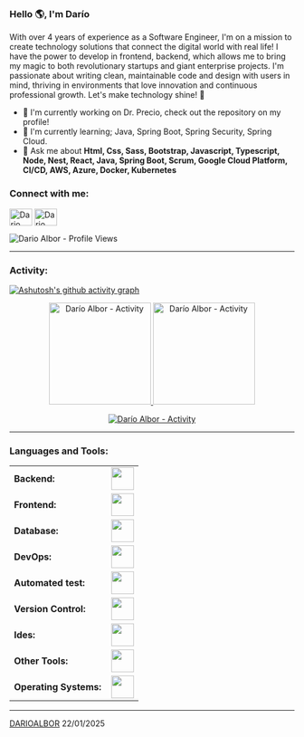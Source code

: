 <link rel="stylesheet" type='text/css' href="https://cdn.jsdelivr.net/gh/devicons/devicon@latest/devicon.min.css" />

### Hello 🌎, I'm Darío

With over 4 years of experience as a Software Engineer, I'm on a mission to create technology solutions that connect the digital world with real life! I have the power to develop in frontend, backend, which allows me to bring my magic to both revolutionary startups and giant enterprise projects. I'm passionate about writing clean, maintainable code and design with users in mind, thriving in environments that love innovation and continuous professional growth. Let's make technology shine! 🚀


  - 🔭 I'm currently working on Dr. Precio, check out the repository on my profile!
  - 🌱 I'm currently learning; Java, Spring Boot, Spring Security, Spring Cloud.
  - 💬 Ask me about **Html, Css, Sass, Bootstrap, Javascript, Typescript, Node, Nest, React, Java, Spring Boot, Scrum, Google Cloud Platform, CI/CD, AWS, Azure, Docker, Kubernetes**

<h3 align="left">Connect with me:</h3>
<p align="left">
<a href="https://www.linkedin.com/in/albordario/" target="blank"><img align="center" src="https://skillicons.dev/icons?i=linkedin" alt="Dario Albor - LinkedIn" height="30" width="40" /></a>
<a href="https://darioalbor.dev.ar/" target="blank"><img align="center" src="https://skillicons.dev/icons?i=react" alt="Dario Albor - Website" height="30" width="40" /></a>
</p>

<p align="left"> <img src="https://komarev.com/ghpvc/?username=darioalbor&label=Profile%20views&color=0e75b6&style=flat" alt="Dario Albor - Profile Views" /> </p>

------
<h3 align="left">Activity:</h3>

[![Ashutosh's github activity graph](https://github-readme-activity-graph.vercel.app/graph?username=darioalbor&bg_color=262626&color=ffffff&line=193f7b&point=8894d3&area=true&hide_border=true)](https://github.com/ashutosh00710/github-readme-activity-graph)

<div align="center">
  <a href="https://github.com/darioalbor">
    <img height="180em" src="https://github-readme-stats.vercel.app/api/top-langs?username=darioalbor&show_icons=true&locale=en&layout=compact&theme=tokyonight" alt="Darío Albor - Activity"/>
    <img height="180em" src="https://github-readme-stats.vercel.app/api?username=darioalbor&show_icons=true&locale=en&layout=compact&theme=tokyonight" alt="Darío Albor - Activity"/>
  </a>
</div>
<p align="center">
  <a href="https://github.com/darioalbor">
    <img src="https://github-readme-streak-stats.herokuapp.com/?user=darioalbor&&theme=tokyonight" alt="Darío Albor - Activity" />
  </a>
</p>

------
<h3 align="left">Languages and Tools:</h3>
<table>
    <tr>
        <td style="font-weight: bold; padding-right: 10px; vertical-align: center; border: none;">Backend:</td>
        <td><img height="40" src="https://skillicons.dev/icons?i=ts,nestjs,nodejs,express,vite,java,spring,python,fastapi,flask"/></td>
    </tr>
    <tr>
        <td style="font-weight: bold; padding-right: 10px; vertical-align: center;">Frontend:</td>
        <td><img height="40" src="https://skillicons.dev/icons?i=vue,vuetify,react,mui,redux,chakraui,bootstrap,html,css,sass,js,ts,figma"/></td>
    </tr>
    <tr>
        <td style="font-weight: bold; padding-right: 10px; vertical-align: center; border: none;">Database:</td>
        <td><img height="40" src="https://skillicons.dev/icons?i=mysql,postgresql,mongodb,redis"/></td>
    </tr>
    <tr>
        <td style="font-weight: bold; padding-right: 10px; vertical-align: center; border: none;">DevOps:</td>
        <td><img height="40" src="https://skillicons.dev/icons?i=docker,kubernetes,gcp,terraform,jenkins,githubactions,gitlarun"/></td>
    </tr>
    <tr>
        <td style="font-weight: bold; padding-right: 10px; vertical-align: center; border: none;">Automated test:</td>
        <td><img height="40" src="https://skillicons.dev/icons?i=selenium,jest,pytest"/></td>
    </tr>
    <tr>
        <td style="font-weight: bold; padding-right: 10px; vertical-align: center; border: none;">Version Control:</td>
        <td><img height="40" src="https://skillicons.dev/icons?i=git,github,gitlab,bitbucket"/></td>
    </tr>
    <tr>
        <td style="font-weight: bold; padding-right: 10px; vertical-align: center; border: none;">Ides:</td>
        <td><img height="40" src="https://skillicons.dev/icons?i=vscode,eclipse,visualstudio,webstorm,sublime"/></td>
    </tr>
    <tr>
        <td style="font-weight: bold; padding-right: 10px; vertical-align: center; border: none;">Other Tools:</td>
        <td><img height="40" src="https://skillicons.dev/icons?i=rabbitmq,grafana,bash"/></td>
    </tr>
    <tr>
        <td style="font-weight: bold; padding-right: 10px; vertical-align: center; border: none;">Operating Systems:</td>
        <td><img height="40" src="https://skillicons.dev/icons?i=windows,ubuntu,debian,alpine"/></td>
    </tr>
</table>

------
[DARIOALBOR](https://github.com/darioalbor)
22/01/2025
